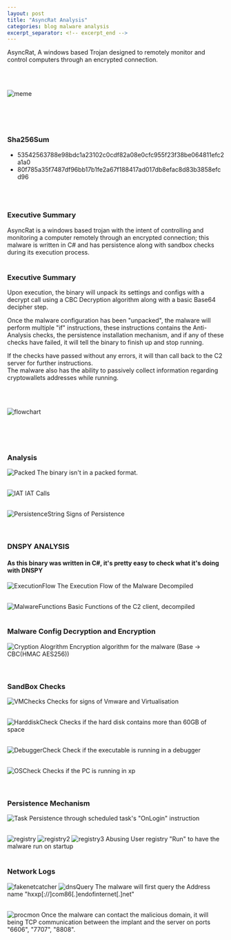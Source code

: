 ```yaml
---
layout: post
title: "AsyncRat Analysis"
categories: blog malware analysis
excerpt_separator: <!-- excerpt_end -->
---
```

<!-- excerpt_start -->
AsyncRat, A windows based Trojan designed to remotely monitor and control computers through an encrypted connection.
<!-- excerpt_end -->
<br>
<br>

![meme](/images/AsyncRat/meme.jpg)

<br>
<br>
<br>

### Sha256Sum
- 53542563788e98bdc1a23102c0cdf82a08e0cfc955f23f38be064811efc2a1a0
- 80f785a35f7487df96bb17b1fe2a67f188417ad017db8efac8d83b3858efcd96
<br>
<br>

### Executive Summary
AsyncRat is a windows based trojan with the intent of controlling and monitoring a computer remotely through an encrypted connection; this malware is written in C#
and has persistence along with sandbox checks during its execution process.
<br>
<br>

### Executive Summary
Upon execution, the binary will unpack its settings and configs with a decrypt call using a CBC Decryption algorithm along with a basic Base64 decipher step.
<br>

Once the malware configuration has been "unpacked", the malware will perform multiple "if" instructions, these instructions contains the Anti-Analysis checks, the persistence
installation mechanism, and if any of these checks have failed, it will tell the binary to finish up and stop running.
<br>

If the checks have passed without any errors, it will than call back to the C2 server for further instructions. <br>
The malware also has the ability to passively collect information regarding cryptowallets addresses while running.

<br>
<br>

![flowchart](/images/AsyncRat/Flow.png)

<br>
<br>
<br>

### Analysis
![Packed](/images/AsyncRat/NotPacked.png)
The binary isn't in a packed format.
<br>
<br>

![IAT](/images/AsyncRat/IAT.png)
IAT Calls
<br>
<br>

![PersistenceString](/images/AsyncRat/MoreChecksAndPersistence.png)
Signs of Persistence
<br>
<br>
<br>

### DNSPY ANALYSIS
#### As this binary was written in C#, it's pretty easy to check what it's doing with DNSPY
![ExecutionFlow](/images/AsyncRat/ExecutionFlow.png)
The Execution Flow of the Malware Decompiled
<br>
<br>

![MalwareFunctions](/images/AsyncRat/Functions.png)
Basic Functions of the C2 client, decompiled
<br>
<br>

### Malware Config Decryption and Encryption
![Cryption Alogrithm](/images/AsyncRat/Encryption.png)
Encryption algorithm for the malware (Base -> CBC(HMAC AES256))
<br>
<br>
<br>

### SandBox Checks
![VMChecks](/images/AsyncRat/VMCheck.png)
Checks for signs of Vmware and Virtualisation
<br>
<br>

![HarddiskCheck](/images/AsyncRat/60GBHDDCHeck.png)
Checks if the hard disk contains more than 60GB of space
<br>
<br>

![DebuggerCheck](/images/AsyncRat/DebuggerCheck.png)
Check if the executable is running in a debugger
<br>
<br>

![OSCheck](/images/AsyncRat/OSCheck.png)
Checks if the PC is running in xp
<br>
<br>
<br>

### Persistence Mechanism
![Task](/images/AsyncRat/scheduledtaskpersist.png)
Persistence through scheduled task's "OnLogin" instruction
<br>
<br>

![registry](/images/AsyncRat/RunRegistryAbuse.png)
![registry2](/images/AsyncRat/RunPersist.png)
![registry3](/images/AsyncRat/RunPersist2.png)
Abusing User registry "Run" to have the malware run on startup
<br>
<br>

### Network Logs
![fakenetcatcher](/images/AsyncRat/C2Callback.png)
![dnsQuery](/images/AsyncRat/WiresharkRequest.png)
The malware will first query the Address name "hxxp[://]com86[.]endofinternet[.]net"
<br>
<br>

![procmon](/images/AsyncRat/procmonTCP.png)
Once the malware can contact the malicious domain, it will being TCP communication between the implant and the server on ports "6606", "7707", "8808".
<br>
<br>





